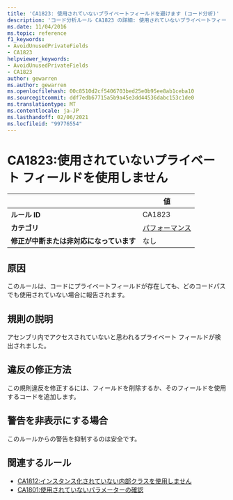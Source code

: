 ```yaml
---
title: 'CA1823: 使用されていないプライベートフィールドを避けます (コード分析)'
description: 'コード分析ルール CA1823 の詳細: 使用されていないプライベートフィールドを回避する'
ms.date: 11/04/2016
ms.topic: reference
f1_keywords:
- AvoidUnusedPrivateFields
- CA1823
helpviewer_keywords:
- AvoidUnusedPrivateFields
- CA1823
author: gewarren
ms.author: gewarren
ms.openlocfilehash: 00c8510d2cf5406703bed25e0b95ee8ab1ceba10
ms.sourcegitcommit: ddf7edb67715a5b9a45e3dd44536dabc153c1de0
ms.translationtype: MT
ms.contentlocale: ja-JP
ms.lasthandoff: 02/06/2021
ms.locfileid: "99776554"
---
```

# <a name="ca1823-avoid-unused-private-fields"></a>CA1823:使用されていないプライベート フィールドを使用しません

| | 値 |
|-|-|
| **ルール ID** |CA1823|
| **カテゴリ** |[パフォーマンス](performance-warnings.md)|
| **修正が中断または非対応になっています** |なし|

## <a name="cause"></a>原因

このルールは、コードにプライベートフィールドが存在しても、どのコードパスでも使用されていない場合に報告されます。

## <a name="rule-description"></a>規則の説明

アセンブリ内でアクセスされていないと思われるプライベート フィールドが検出されました。

## <a name="how-to-fix-violations"></a>違反の修正方法

この規則違反を修正するには、フィールドを削除するか、そのフィールドを使用するコードを追加します。

## <a name="when-to-suppress-warnings"></a>警告を非表示にする場合

このルールからの警告を抑制するのは安全です。

## <a name="related-rules"></a>関連するルール

- [CA1812:インスタンス化されていない内部クラスを使用しません](ca1812.md)
- [CA1801:使用されていないパラメーターの確認](ca1801.md)
